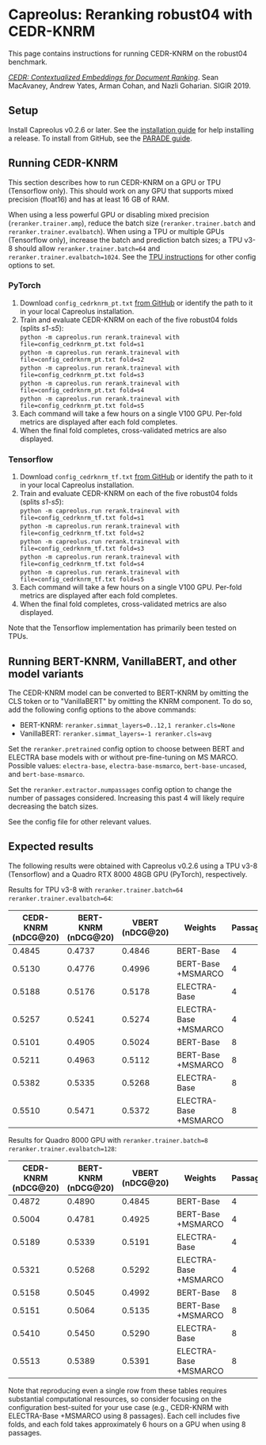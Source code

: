 # Capreolus: Reranking robust04 with CEDR-KNRM
This page contains instructions for running CEDR-KNRM on the robust04 benchmark.

[*CEDR: Contextualized Embeddings for Document Ranking*](https://arxiv.org/pdf/1904.07094.pdf).
Sean MacAvaney, Andrew Yates, Arman Cohan, and Nazli Goharian. SIGIR 2019.

## Setup
Install Capreolus v0.2.6 or later. See the [installation guide](https://capreolus.ai/en/latest/installation.html) for help installing a release. To install from GitHub, see the [PARADE guide](https://github.com/capreolus-ir/capreolus/blob/master/docs/reproduction/PARADE.md).

## Running CEDR-KNRM

This section describes how to run CEDR-KNRM on a GPU or TPU (Tensorflow only). This should work on any GPU that supports mixed precision (float16) and has at least 16 GB of RAM. 

When using a less powerful GPU or disabling mixed precision (`reranker.trainer.amp`), reduce the batch size (`reranker.trainer.batch` and `reranker.trainer.evalbatch`). When using a TPU or multiple GPUs (Tensorflow only), increase the batch and prediction batch sizes; a TPU v3-8 should allow `reranker.trainer.batch=64` and `reranker.trainer.evalbatch=1024`. See the [TPU instructions](https://capreolus.ai/en/latest/tpu.html) for other config options to set.

### PyTorch

1. Download `config_cedrknrm_pt.txt` [from GitHub](https://raw.githubusercontent.com/capreolus-ir/capreolus/master/docs/reproduction/config_cedrknrm_pt.txt) or identify the path to it in your local Capreolus installation.
2. Train and evaluate CEDR-KNRM on each of the five robust04 folds (splits *s1-s5*):<br/>
`python -m capreolus.run rerank.traineval with file=config_cedrknrm_pt.txt fold=s1` <br/>
`python -m capreolus.run rerank.traineval with file=config_cedrknrm_pt.txt fold=s2` <br/>
`python -m capreolus.run rerank.traineval with file=config_cedrknrm_pt.txt fold=s3` <br/>
`python -m capreolus.run rerank.traineval with file=config_cedrknrm_pt.txt fold=s4` <br/>
`python -m capreolus.run rerank.traineval with file=config_cedrknrm_pt.txt fold=s5`
3. Each command will take a few hours on a single V100 GPU. Per-fold metrics are displayed after each fold completes.
4. When the final fold completes, cross-validated metrics are also displayed.
 

### Tensorflow

1. Download `config_cedrknrm_tf.txt` [from GitHub](https://raw.githubusercontent.com/capreolus-ir/capreolus/master/docs/reproduction/config_cedrknrm_tf.txt) or identify the path to it in your local Capreolus installation.
2. Train and evaluate CEDR-KNRM on each of the five robust04 folds (splits *s1-s5*):<br/>
`python -m capreolus.run rerank.traineval with file=config_cedrknrm_tf.txt fold=s1` <br/>
`python -m capreolus.run rerank.traineval with file=config_cedrknrm_tf.txt fold=s2` <br/>
`python -m capreolus.run rerank.traineval with file=config_cedrknrm_tf.txt fold=s3` <br/>
`python -m capreolus.run rerank.traineval with file=config_cedrknrm_tf.txt fold=s4` <br/>
`python -m capreolus.run rerank.traineval with file=config_cedrknrm_tf.txt fold=s5`
3. Each command will take a few hours on a single V100 GPU. Per-fold metrics are displayed after each fold completes.
4. When the final fold completes, cross-validated metrics are also displayed.

Note that the Tensorflow implementation has primarily been tested on TPUs.

## Running BERT-KNRM, VanillaBERT, and other model variants

The CEDR-KNRM model can be converted to BERT-KNRM by omitting the CLS token or to "VanillaBERT" by omitting the KNRM component. To do so, add the following config options to the above commands:
- BERT-KNRM:   `reranker.simmat_layers=0..12,1 reranker.cls=None`
- VanillaBERT: `reranker.simmat_layers=-1 reranker.cls=avg`

Set the `reranker.pretrained` config option to choose between BERT and ELECTRA base models with or without pre-fine-tuning on MS MARCO. Possible values: `electra-base`, `electra-base-msmarco`, `bert-base-uncased`, and `bert-base-msmarco`.

Set the `reranker.extractor.numpassages` config option to change the number of passages considered. Increasing this past 4 will likely require decreasing the batch sizes.

See the config file for other relevant values.

## Expected results

The following results were obtained with Capreolus v0.2.6 using a TPU v3-8 (Tensorflow) and a Quadro RTX 8000 48GB GPU (PyTorch), respectively.

Results for TPU v3-8 with `reranker.trainer.batch=64 reranker.trainer.evalbatch=64`:

| CEDR-KNRM (nDCG@20) | BERT-KNRM (nDCG@20) | VBERT (nDCG@20) | Weights | Passages |
| ------------- | ------------- |  ------------- |  ------------- |  ------------- |
| 0.4845 | 0.4737 | 0.4846 | BERT-Base | 4 |
| 0.5130 | 0.4776 | 0.4996 | BERT-Base +MSMARCO | 4 |
| 0.5188 | 0.5176 | 0.5178 | ELECTRA-Base | 4 |
| 0.5257 | 0.5241 | 0.5274 | ELECTRA-Base +MSMARCO | 4 |
| 0.5101 | 0.4905 | 0.5024 | BERT-Base | 8 |
| 0.5211 | 0.4963 | 0.5112 | BERT-Base +MSMARCO | 8 |
| 0.5382 | 0.5335 | 0.5268 | ELECTRA-Base | 8 |
| 0.5510 | 0.5471 | 0.5372 | ELECTRA-Base +MSMARCO | 8 |

Results for Quadro 8000 GPU with `reranker.trainer.batch=8 reranker.trainer.evalbatch=128`:

| CEDR-KNRM (nDCG@20) | BERT-KNRM (nDCG@20) | VBERT (nDCG@20) | Weights | Passages |
| ------------- | ------------- |  ------------- |  ------------- |  ------------- |
| 0.4872 | 0.4890 | 0.4845 | BERT-Base | 4 |
| 0.5004 | 0.4781 | 0.4925 | BERT-Base +MSMARCO | 4 |
| 0.5189 | 0.5339 | 0.5191 | ELECTRA-Base | 4 |
| 0.5321 | 0.5268 | 0.5292 | ELECTRA-Base +MSMARCO | 4 |
| 0.5158 | 0.5045 | 0.4992 | BERT-Base | 8 |
| 0.5151 | 0.5064 | 0.5135 | BERT-Base +MSMARCO | 8 |
| 0.5410 | 0.5450 | 0.5290 | ELECTRA-Base | 8 |
| 0.5513 | 0.5389 | 0.5391 | ELECTRA-Base +MSMARCO | 8 |

Note that reproducing even a single row from these tables requires substantial computational resources, so consider focusing on the configuration best-suited for your use case (e.g., CEDR-KNRM with ELECTRA-Base +MSMARCO using 8 passages). Each cell includes five folds, and each fold takes approximately 6 hours on a GPU when using 8 passages.
